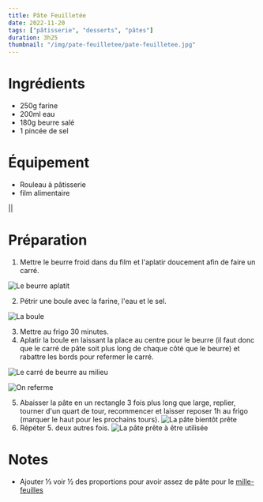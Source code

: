 ```yaml
---
title: Pâte Feuilletée
date: 2022-11-20
tags: ["pâtisserie", "desserts", "pâtes"]
duration: 3h25
thumbnail: "/img/pate-feuilletee/pate-feuilletee.jpg"
---
```



# Ingrédients

+ 250g farine
+ 200ml eau
+ 180g beurre salé
+ 1 pincée de sel

# Équipement

+ Rouleau à pâtisserie
+ film alimentaire

||
# Préparation

1. Mettre le beurre froid dans du film et l'aplatir doucement afin de faire
un carré.

![Le beurre aplatit](/img/pate-feuilletee/step-1-feuilletee.jpg)

2. Pétrir une boule avec la farine, l'eau et le sel.

![La boule](/img/pate-feuilletee/step-2-feuilletee.jpg)

3. Mettre au frigo 30 minutes.
4. Aplatir la boule en laissant la place au centre pour le beurre (il faut
donc que le carré de pâte soit plus long de chaque côté que le beurre) et
rabattre les bords pour refermer le carré.

![Le carré de beurre au milieu](/img/pate-feuilletee/pate-feuilletee-step-3.jpg)

![On referme](/img/pate-feuilletee/pate-feuilletee-step-4.jpg)

5. Abaisser la pâte en un rectangle 3 fois plus long que large,
replier, tourner d'un quart de tour, recommencer et laisser reposer
1h au frigo (marquer le haut pour les prochains tours).
![La pâte bientôt prête](/img/pate-feuilletee/step-5-feuilletee.jpg)
6. Répéter 5. deux autres fois.
![La pâte prête à être utilisée](/img/pate-feuilletee/step-6-feuilletee.jpg)

# Notes

+ Ajouter ⅓ voir ½ des proportions pour avoir assez de pâte pour le [mille-feuilles](/recettes/mille-feuilles)